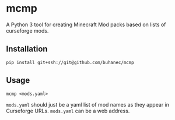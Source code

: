 # mcmp

A Python 3 tool for creating Minecraft Mod packs based on lists of curseforge mods.
 
## Installation

    pip install git+ssh://git@github.com/buhanec/mcmp

## Usage

    mcmp <mods.yaml> 
    
`mods.yaml` should just be a yaml list of mod names as they appear in Curseforge URLs. `mods.yaml` can be a web address.